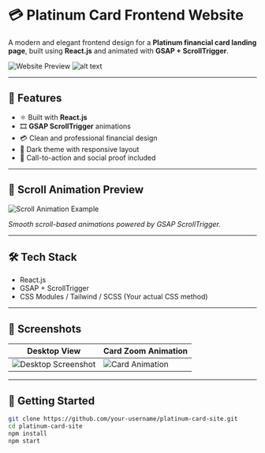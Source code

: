 # 💳 Platinum Card Frontend Website

A modern and elegant frontend design for a **Platinum financial card landing page**, built using **React.js** and animated with **GSAP + ScrollTrigger**.

![Website Preview](./assets/preview.png)
![alt text](image.png)

---

## 🌟 Features

- ⚛️ Built with **React.js**
- 🎞️ **GSAP ScrollTrigger** animations
- 💳 Clean and professional financial design
- 🌙 Dark theme with responsive layout
- 📣 Call-to-action and social proof included

---

## 🎥 Scroll Animation Preview

![Scroll Animation Example](./assets/scroll-trigger-demo.gif)

_Smooth scroll-based animations powered by GSAP ScrollTrigger._

---

## 🛠️ Tech Stack

- React.js
- GSAP + ScrollTrigger
- CSS Modules / Tailwind / SCSS (Your actual CSS method)

---

## 📸 Screenshots

| Desktop View                                     | Card Zoom Animation                            |
| ------------------------------------------------ | ---------------------------------------------- |
| ![Desktop Screenshot](./assets/desktop-view.png) | ![Card Animation](./assets/card-animation.gif) |

---

## 🚀 Getting Started

```bash
git clone https://github.com/your-username/platinum-card-site.git
cd platinum-card-site
npm install
npm start
```
